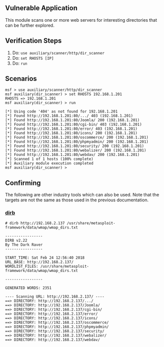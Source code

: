 ## Vulnerable Application

This module scans one or more web servers for interesting directories that can be further explored.

## Verification Steps

1. Do: ```use auxiliary/scanner/http/dir_scanner```
2. Do: ```set RHOSTS [IP]```
3. Do: ```run```

## Scenarios

```
msf > use auxiliary/scanner/http/dir_scanner
msf auxiliary(dir_scanner) > set RHOSTS 192.168.1.201
RHOSTS => 192.168.1.201
msf auxiliary(dir_scanner) > run

[*] Using code '404' as not found for 192.168.1.201
[*] Found http://192.168.1.201:80/.../ 403 (192.168.1.201)
[*] Found http://192.168.1.201:80/Joomla/ 200 (192.168.1.201)
[*] Found http://192.168.1.201:80/cgi-bin/ 403 (192.168.1.201)
[*] Found http://192.168.1.201:80/error/ 403 (192.168.1.201)
[*] Found http://192.168.1.201:80/icons/ 200 (192.168.1.201)
[*] Found http://192.168.1.201:80/oscommerce/ 200 (192.168.1.201)
[*] Found http://192.168.1.201:80/phpmyadmin/ 200 (192.168.1.201)
[*] Found http://192.168.1.201:80/security/ 200 (192.168.1.201)
[*] Found http://192.168.1.201:80/webalizer/ 200 (192.168.1.201)
[*] Found http://192.168.1.201:80/webdav/ 200 (192.168.1.201)
[*] Scanned 1 of 1 hosts (100% complete)
[*] Auxiliary module execution completed
msf auxiliary(dir_scanner) >
```

## Confirming

The following are other industry tools which can also be used.  Note that the targets are not the same as those used in the previous documentation.

### [dirb](http://dirb.sourceforge.net/)

```
# dirb http://192.168.2.137 /usr/share/metasploit-framework/data/wmap/wmap_dirs.txt 

-----------------
DIRB v2.22    
By The Dark Raver
-----------------

START_TIME: Sat Feb 24 12:56:40 2018
URL_BASE: http://192.168.2.137/
WORDLIST_FILES: /usr/share/metasploit-framework/data/wmap/wmap_dirs.txt

-----------------

GENERATED WORDS: 2351

---- Scanning URL: http://192.168.2.137/ ----
==> DIRECTORY: http://192.168.2.137/.../
==> DIRECTORY: http://192.168.2.137/Joomla/
==> DIRECTORY: http://192.168.2.137/cgi-bin/
==> DIRECTORY: http://192.168.2.137/error/
==> DIRECTORY: http://192.168.2.137/icons/
==> DIRECTORY: http://192.168.2.137/oscommerce/
==> DIRECTORY: http://192.168.2.137/phpmyadmin/
==> DIRECTORY: http://192.168.2.137/security/
==> DIRECTORY: http://192.168.2.137/webalizer/
==> DIRECTORY: http://192.168.2.137/webdav/
```

